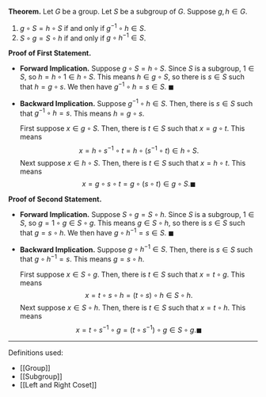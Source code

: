 **Theorem.** Let $G$ be a group. Let $S$ be a subgroup of $G$. Suppose $g,h\in G$.
1. $g\circ S=h\circ S$ if and only if $g^{-1}\circ h\in S$.
2. $S\circ g=S\circ h$ if and only if $g\circ h^{-1}\in S$.

**Proof of First Statement.**
- **Forward Implication.** Suppose $g\circ S=h\circ S$. Since $S$ is a subgroup, $1\in S$, so $h=h\circ 1\in h\circ S$. This means $h\in g\circ S$, so there is $s\in S$ such that $h=g\circ s$. We then have $g^{-1}\circ h=s\in S$. $\blacksquare$
- **Backward Implication.** Suppose $g^{-1}\circ h\in S$. Then, there is $s\in S$ such that $g^{-1}\circ h=s$. This means $h=g\circ s$.
  
  First suppose $x\in g\circ S$. Then, there is $t\in S$ such that $x=g\circ t$. This means $$x=h\circ s^{-1}\circ t=h\circ(s^{-1}\circ t)\in h\circ S.$$Next suppose $x\in h\circ S$. Then, there is $t\in S$ such that $x=h\circ t$. This means $$x=g\circ s\circ t=g\circ(s\circ t)\in g\circ S.\blacksquare$$

**Proof of Second Statement.**
- **Forward Implication.** Suppose $S\circ g=S\circ h$. Since $S$ is a subgroup, $1\in S$, so $g=1\circ g\in S\circ g$. This means $g\in S\circ h$, so there is $s\in S$ such that $g=s\circ h$. We then have $g\circ h^{-1}=s\in S$. $\blacksquare$
- **Backward Implication.** Suppose $g\circ h^{-1}\in S$. Then, there is $s\in S$ such that $g\circ h^{-1}=s$. This means $g=s\circ h$.
  
  First suppose $x\in S\circ g$. Then, there is $t\in S$ such that $x=t\circ g$. This means $$x=t\circ s\circ h=(t\circ s)\circ h\in S\circ h.$$Next suppose $x\in S\circ h$. Then, there is $t\in S$ such that $x=t\circ h$. This means $$x=t\circ s^{-1}\circ g=(t\circ s^{-1})\circ g\in S\circ g.\blacksquare$$

***
Definitions used:
- [[Group]]
- [[Subgroup]]
- [[Left and Right Coset]]